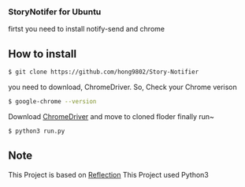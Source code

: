 ### StoryNotifer for Ubuntu ###
firtst you need to install notify-send and chrome

## How to install ##
```bash
$ git clone https://github.com/hong9802/Story-Notifier
```
you need to download, ChromeDriver. So, Check your Chrome verison
```bash
$ google-chrome --version
```
Download [ChromeDriver](https://chromedriver.chromium.org/downloads) and move to cloned floder
finally run~
```bash
$ python3 run.py
```
## Note ##
This Project is based on [Reflection](http://chihaya.kr/snoty/)
This Project used Python3